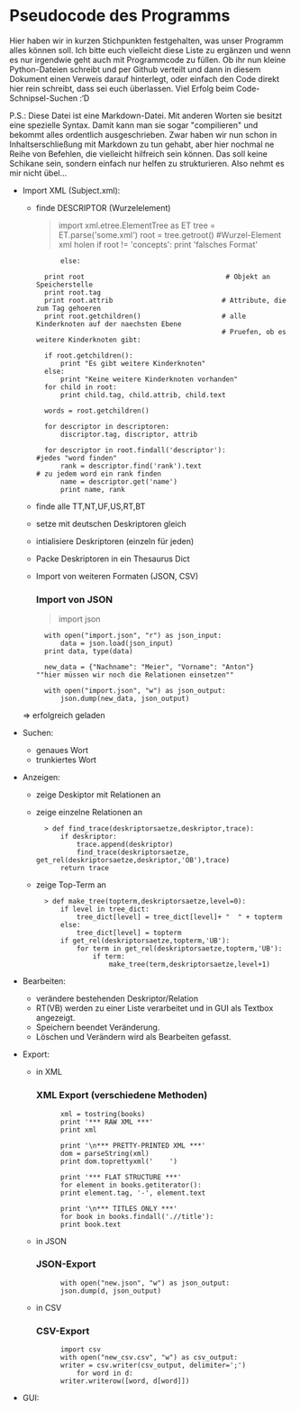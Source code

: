 Pseudocode des Programms
========================



Hier haben wir in kurzen Stichpunkten festgehalten, was unser Programm alles können soll. Ich bitte euch vielleicht diese Liste zu ergänzen und wenn es nur irgendwie geht auch mit Programmcode zu füllen. Ob ihr nun kleine Python-Dateien schreibt und per Github verteilt und dann in diesem Dokument einen Verweis darauf hinterlegt, oder einfach den Code direkt hier rein schreibt, dass sei euch überlassen.
Viel Erfolg beim Code-Schnipsel-Suchen :‘D

P.S.: Diese Datei ist eine Markdown-Datei. Mit anderen Worten sie besitzt eine spezielle Syntax. Damit kann man sie sogar "compilieren" und bekommt alles ordentlich ausgeschrieben. Zwar haben wir nun schon in Inhaltserschließung mit Markdown zu tun gehabt, aber hier nochmal ne Reihe von Befehlen, die vielleicht hilfreich sein können. Das soll keine Schikane sein, sondern einfach nur helfen zu strukturieren. Also nehmt es mir nicht übel...




* Import XML (Subject.xml):

	* finde DESCRIPTOR (Wurzelelement)
	
		>	import xml.etree.ElementTree as ET
			tree = ET.parse('some.xml')
			root = tree.getroot() 							 #Wurzel-Element xml holen
			if root != 'concepts':
				print 'falsches Format'
				
				else:	
			
			print root									 # Objekt an Speicherstelle
			print root.tag
			print root.attrib 							# Attribute, die zum Tag gehoeren
			print root.getchildren() 					# alle Kinderknoten auf der naechsten Ebene
														# Pruefen, ob es weitere Kinderknoten gibt:
												
			if root.getchildren():
			    print "Es gibt weitere Kinderknoten"
			else:
			    print "Keine weitere Kinderknoten vorhanden"
			for child in root:
			    print child.tag, child.attrib, child.text
    
			words = root.getchildren()

			for descriptor in descriptoren:
			    discriptor.tag, discriptor, attrib

			for descriptor in root.findall('descriptor'):					#jedes "word finden"
			    rank = descriptor.find('rank').text							# zu jedem word ein rank finden
			    name = descriptor.get('name')
			    print name, rank    


	* finde alle TT,NT,UF,US,RT,BT
	* setze mit deutschen Deskriptoren gleich
	* intialisiere Deskriptoren (einzeln für jeden)
	* Packe Deskriptoren in ein Thesaurus Dict
	* Import von weiteren Formaten (JSON, CSV)
		### Import von JSON
		> import json

			with open("import.json", "r") as json_input:
				data = json.load(json_input)
			print data, type(data)

			new_data = {"Nachname": "Meier", "Vorname": "Anton"}	""hier müssen wir noch die Relationen einsetzen""	

			with open("import.json", "w") as json_output:
				json.dump(new_data, json_output)

	=> erfolgreich geladen

* Suchen:

	* genaues Wort
	* trunkiertes Wort

* Anzeigen:

	* zeige Deskiptor mit Relationen an
		
	
	* zeige einzelne Relationen an
	
			> def find_trace(deskriptorsaetze,deskriptor,trace):
			    if deskriptor:
			        trace.append(deskriptor)
			        find_trace(deskriptorsaetze, get_rel(deskriptorsaetze,deskriptor,'OB'),trace)
			    return trace
				 
	* zeige Top-Term an
	
			> def make_tree(topterm,deskriptorsaetze,level=0):
			    if level in tree_dict:
			        tree_dict[level] = tree_dict[level]+ "  " + topterm
			    else:
			        tree_dict[level] = topterm
			    if get_rel(deskriptorsaetze,topterm,'UB'):
			        for term in get_rel(deskriptorsaetze,topterm,'UB'):
			            if term:
			                make_tree(term,deskriptorsaetze,level+1)

* Bearbeiten:

	* verändere bestehenden Deskriptor/Relation
	* RT(VB) werden zu einer Liste verarbeitet und in GUI als Textbox angezeigt.
	* Speichern beendet Veränderung.
	* Löschen und Verändern wird als Bearbeiten gefasst.

* Export:
	* in XML
		### XML Export (verschiedene Methoden)
		
				xml = tostring(books)
				print '*** RAW XML ***'
				print xml
				
				print '\n*** PRETTY-PRINTED XML ***'
				dom = parseString(xml)
				print dom.toprettyxml('    ')
				
				print '*** FLAT STRUCTURE ***'
				for element in books.getiterator():
				print element.tag, '-', element.text
				
				print '\n*** TITLES ONLY ***'
				for book in books.findall('.//title'):
				print book.text

	* in JSON
		### JSON-Export
		 
				with open("new.json", "w") as json_output:
				json.dump(d, json_output)

	* in CSV
		### CSV-Export
				import csv
				with open("new_csv.csv", "w") as csv_output:
				writer = csv.writer(csv_output, delimiter=';')
					for word in d:
				writer.writerow([word, d[word]])

* GUI: